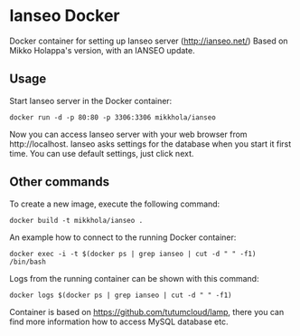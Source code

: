 Ianseo Docker
=================

Docker container for setting up Ianseo server (http://ianseo.net/)
Based on Mikko Holappa's version, with an IANSEO update.

Usage
-----
Start Ianseo server in the Docker container:

	docker run -d -p 80:80 -p 3306:3306 mikkhola/ianseo

Now you can access Ianseo server with your web browser from http://localhost. Ianseo asks settings for the database when you start it first time. You can use default settings, just click next.


Other commands
-----
To create a new image, execute the following command:

	docker build -t mikkhola/ianseo .

An example how to connect to the running Docker container:

	docker exec -i -t $(docker ps | grep ianseo | cut -d " " -f1) /bin/bash

Logs from the running container can be shown with this command:

	docker logs $(docker ps | grep ianseo | cut -d " " -f1)
	
Container is based on https://github.com/tutumcloud/lamp, there you can find more information how to access MySQL database etc.


